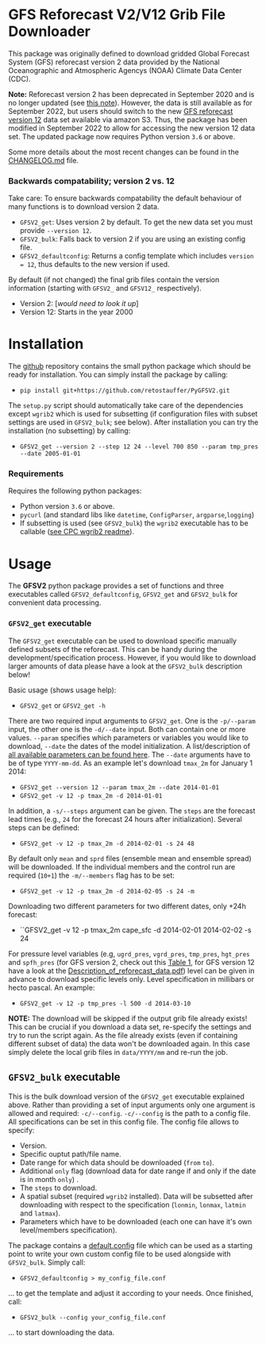 

# GFS Reforecast V2/V12 Grib File Downloader

This package was originally defined to download gridded
Global Forecast System (GFS) reforecast version 2 data provided by the
National Oceanographic and Atmospheric Agencys (NOAA) Climate Data Center (CDC).

**Note:** Reforecast version 2 has been deprecated in September 2020 and is no 
longer updated (see [this note](https://psl.noaa.gov/forecasts/reforecast2/README.GEFS_Reforecast2.pdf)).
However, the data is still available as for September 2022, but users should
switch to the new [GFS reforecast version 12](https://noaa-gefs-retrospective.s3.amazonaws.com/index.html) data set available via amazon S3. Thus, the package has been modified
in September 2022 to allow for accessing the new version 12 data set.
The updated package now requires Python version `3.6` or above.

Some more details about the most recent changes can be found in the
[CHANGELOG.md](CHANGELOG.md) file.

### Backwards compatability; version 2 vs. 12

Take care: To ensure backwards compatability the default behaviour of many functions
is to download version 2 data.

* `GFSV2_get`: Uses version 2 by default. To get the new data set you must 
  provide `--version 12`.
* `GFSV2_bulk`: Falls back to version 2 if you are using an existing config file.
* `GFSV2_defaultconfig`: Returns a config template which includes `version = 12`,
  thus defaults to the new version if used.

By default (if not changed) the final grib files contain the version information
(starting with `GFSV2_` and `GFSV12_` respectively).

* Version 2: [_would need to look it up_]
* Version 12: Starts in the year 2000

# Installation

The [github](https://github.com/retostauffer/PyGFSV2]) repository contains the
small python package which should be ready for installation. You can simply
install the package by calling:

* `pip install git+https://github.com/retostauffer/PyGFSV2.git`

The `setup.py` script should automatically take care of the dependencies
except `wgrib2` which is used for subsetting (if configuration files with subset
settings are used in `GFSV2_bulk`; see below). After installation you can try
the installation (no subsetting) by calling:

* `GFSV2_get --version 2 --step 12 24 --level 700 850 --param tmp_pres --date 2005-01-01`

### Requirements

Requires the following python packages:

* Python version `3.6` or above.
* ``pycurl`` (and standard libs like ``datetime``, ``ConfigParser``, ``argparse``,``logging``)
* If subsetting is used (see ``GFSV2_bulk``) the ``wgrib2`` executable has to be callable
   ([see CPC wgrib2 readme](http://www.cpc.ncep.noaa.gov/products/wesley/wgrib2/)).

# Usage

The **GFSV2** python package provides a set of functions and three executables
called `GFSV2_defaultconfig`, `GFSV2_get` and `GFSV2_bulk` for convenient data processing.


### `GFSV2_get` executable

The ``GFSV2_get`` executable can be used to download specific manually defined
subsets of the reforecast. This can be handy during the development/specification
process. However, if you would like to download larger amounts of data please
have a look at the ``GFSV2_bulk`` description below!

Basic usage (shows usage help):
* ``GFSV2_get`` or ``GFSV2_get -h``

There are two required input arguments to ``GFSV2_get``. One is the ``-p/--param``
input, the other one is the ``-d/--date`` input. Both can contain one or more
values. ``--param`` specifies which parameters or variables you would like to
download, ``--date`` the dates of the model initialization. A list/description
of [all available parameters can be found here](https://www.esrl.noaa.gov/psd/forecasts/reforecast2/README.GEFS_Reforecast2.pdf).
The ``--date`` arguments have to be of type ``YYYY-mm-dd``. As an example
let's download ``tmax_2m`` for January 1 2014:

* ``GFSV2_get --version 12 --param tmax_2m --date 2014-01-01``
* ``GFSV2_get -v 12 -p tmax_2m -d 2014-01-01``

In addition, a ``-s/--steps`` argument can be given. The ``steps`` are the
forecast lead times (e.g., ``24`` for the forecast 24 hours after initialization).
Several steps can be defined:

* ``GFSV2_get -v 12 -p tmax_2m -d 2014-02-01 -s 24 48``

By default only ``mean`` and ``sprd`` files (ensemble mean and ensemble spread)
will be downloaded. If the individual members and the control run are required
(``10+1``) the ``-m/--members`` flag has to be set:

* ``GFSV2_get -v 12 -p tmax_2m -d 2014-02-05 -s 24 -m``

Downloading two different parameters for two different dates, only +24h forecast:

* ``GFSV2_get -v 12 -p tmax_2m cape_sfc -d 2014-02-01 2014-02-02 -s 24

For pressure level variables (e.g, ``ugrd_pres``, ``vgrd_pres``, ``tmp_pres``,
``hgt_pres`` and ``spfh_pres``
(for GFS version 2, check out this [Table 1](https://www.esrl.noaa.gov/psd/forecasts/reforecast2/README.GEFS_Reforecast2.pdf), for GFS version 12 have a look at the
[Description_of_reforecast_data.pdf](https://noaa-gefs-retrospective.s3.amazonaws.com/Description_of_reforecast_data.pdf))
level can be given in advance to download specific levels only. Level specification
in millibars or hecto pascal. An example:

* ``GFSV2_get -v 12 -p tmp_pres -l 500 -d 2014-03-10``

**NOTE:** The download will be skipped if the output grib file already exists!
This can be crucial if you download a data set, re-specify the settings and try
to run the script again. As the file already exists (even if containing different
subset of data) the data won't be downloaded again. In this case simply delete
the local grib files in ``data/YYYY/mm`` and re-run the job.

## `GFSV2_bulk` executable

This is the bulk download version of the ``GFSV2_get`` executable explained
above. Rather than providing a set of input arguments only one argument is
allowed and required: ``-c/--config``. ``-c/--config`` is the path to a config
file. All specifications can be set in this config file. The config file allows
to specify:

* Version.
* Specific ouptut path/file name.
* Date range for which data should be downloaded (``from`` ``to``).
* Additional ``only`` flag (download data for date range if and only if the
   date is in month ``only``) .
* The ``steps`` to download.
* A spatial subset (required ``wgrib2`` installed). Data will be subsetted after 
   downloading with respect to the specification (``lonmin``, ``lonmax``, ``latmin`` and ``latmax``).
* Parameters which have to be downloaded (each one can have it's own level/members specification).

The package contains a [default.config](https://github.com/retostauffer/PyGFSV2/blob/master/GFSV2/config/default.conf) file which can be used as a starting point to write your own custom
config file to be used alongside with `GFSV2_bulk`. Simply call:

* ``GFSV2_defaultconfig > my_config_file.conf`` 

... to get the template and adjust it according to your needs.
Once finished, call:

* ``GFSV2_bulk --config your_config_file.conf``

... to start downloading the data.

